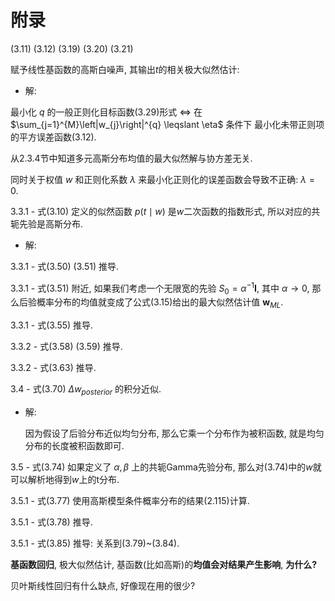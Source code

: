 # 附录


(3.11) (3.12) (3.19) (3.20) (3.21)

赋予线性基函数的高斯白噪声, 其输出$t$的相关极大似然估计:

+ 解:

最小化 $q$ 的一般正则化目标函数(3.29)形式 $\Leftrightarrow$ 在 $\sum_{j=1}^{M}\left|w_{j}\right|^{q} \leqslant \eta$ 条件下 最小化未带正则项的平方误差函数(3.12).



从2.3.4节中知道多元高斯分布均值的最大似然解与协方差无关.



同时关于权值 $w$ 和正则化系数 $\lambda$ 来最小化正则化的误差函数会导致不正确: $\lambda = 0$.



3.3.1 - 式(3.10) 定义的似然函数 $p(t \mid w)$ 是$w$二次函数的指数形式, 所以对应的共轭先验是高斯分布.

+ 解:

3.3.1 - 式(3.50) (3.51) 推导.



3.3.1 - 式(3.51) 附近, 如果我们考虑一个无限宽的先验 $S_0 = \alpha^{-1} \boldsymbol{I}$, 其中 $\alpha \rightarrow 0$, 那么后验概率分布的均值就变成了公式(3.15)给出的最大似然估计值 $\boldsymbol{w}_{ML}$.



3.3.1 - 式(3.55) 推导.



3.3.2 - 式(3.58) (3.59) 推导.



3.3.2 - 式(3.63) 推导.



3.4 - 式(3.70) $\Delta w_{posterior}$ 的积分近似.

+ 解:

  因为假设了后验分布近似均匀分布, 那么它乘一个分布作为被积函数, 就是均匀分布的长度被积函数即可.



3.5 - 式(3.74) 如果定义了 $\alpha, \beta$ 上的共轭Gamma先验分布, 那么对(3.74)中的$w$就可以解析地得到$w$上的t分布.



3.5.1 - 式(3.77) 使用高斯模型条件概率分布的结果(2.115)计算.



3.5.1 - 式(3.78) 推导.



3.5.1 - 式(3.85) 推导: 关系到(3.79)~(3.84).



**基函数回归**, 极大似然估计, 基函数(比如高斯)的**均值会对结果产生影响**, **为什么?**



贝叶斯线性回归有什么缺点, 好像现在用的很少?